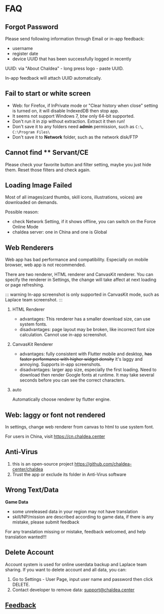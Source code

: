 # FAQ

## Forgot Password

Please send following information through Email or in-app feedback:

- username
- register date
- device UUID that has been successfully logged in recently

UUID: via "About Chaldea" - long press logo - paste UUID.

In-app feedback will attach UUID automatically.

## Fail to start or white screen

- Web: for Firefox, if InPrivate mode or "Clear history when close" setting is turned on, it will disable IndexedDB then stop app.
- It seems not support Windows 7, btw only 64-bit supported.
- Don't run it in zip without extraction. Extract it then run!
- Don't save it to any folders need **admin** permission, such as `C:\`, `C:\Program Files\`
- Don't save it to **Network** folder, such as the network disk/FTP

## Cannot find \*\* Servant/CE

Please check your favorite button and filter setting, maybe you just hide them. Reset those filters and check again.

## Loading Image Failed

Most of all images(card thumbs, skill icons, illustrations, voices) are downloaded on demands.

Possible reason:

- check Network Setting, if it shows offline, you can switch on the Force Online Mode
- chaldea server: one in China and one is Global

## Web Renderers

Web app has bad performance and compatibility. Especially on mobile browser, web app is not recommended.

There are two renderer, HTML renderer and CanvasKit renderer. You can specify the renderer in Settings, the change will take affect at next loading or page refreshing.

::: warning
In-app screenshot is only supported in CanvasKit mode, such as Laplace team screenshot.
:::

1. HTML Renderer

   - advantages: This renderer has a smaller download size, can use system fonts.
   - disadvantages: page layout may be broken, like incorrect font size calculation. Cannot use in-app screenshot.

2. CanvasKit Renderer

   - advantages: fully consistent with Flutter mobile and desktop, ~~has faster performance with higher widget density~~ it's laggy and annoying. Supports in-app screenshots.
   - disadvantages: larger app size, especially the first loading. Need to download then render Google fonts at runtime. It may take several seconds before you can see the correct characters.

3. auto

   Automatically choose renderer by flutter engine.

## Web: laggy or font not rendered

In settings, change web renderer from canvas to html to use system font.

For users in China, visit <https://cn.chaldea.center>

## Anti-Virus

1. this is an open-source project <https://github.com/chaldea-center/chaldea>
2. Trust the app or exclude its folder in Anti-Virus software

## Wrong Text/Data

**Game Data**

- some unreleased data in your region may not have translation
- skill/NP/mission are described according to game data, if there is any mistake, please submit feedback

For any translation missing or mistake, feedback welcomed, and help translation wanted!!!

## Delete Account

Account system is used for online userdata backup and Laplace team sharing. If you want to delete account and all data, you can:

1. Go to Settings - User Page, input user name and password then click DELETE.
2. Contact developer to remove data: [support@chaldea.center](mailto:support@chaldea.center)

## [Feedback](./feedback.md)
